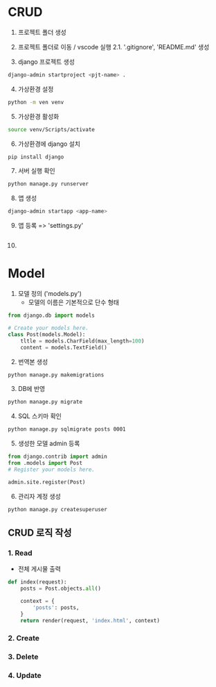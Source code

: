 # CRUD

1. 프로젝트 폴더 생성
2. 프로젝트 폴더로 이동 / vscode 실행
    2.1. '.gitignore', 'README.md' 생성

3. django 프로젝트 생성
```bash
django-admin startproject <pjt-name> .
```

4. 가상환경 설정
```bash
python -m ven venv
```

5. 가상환경 활성화
```bash
source venv/Scripts/activate
```

6. 가상환경에 django 설치
```bash
pip install django
```

7. 서버 실행 확인
```bash
python manage.py runserver
```
8. 앱 생성
```bash
django-admin startapp <app-name>
```

9. 앱 등록 => 'settings.py'
```
```


10.


# Model

1. 모델 정의 ('models.py')
    - 모델의 이름은 기본적으로 단수 형태

```python
from django.db import models

# Create your models here.
class Post(models.Model):
    tltle = models.CharField(max_length=100)
    content = models.TextField()
```

2. 번역본 생성
```bash
python manage.py makemigrations
```

3. DB에 반영
```bash
python manage.py migrate
```

4. SQL 스키마 확인
```bash
python manage.py sqlmigrate posts 0001
```

5. 생성한 모델 admin 등록
```python
from django.contrib import admin
from .models import Post
# Register your models here.

admin.site.register(Post)
```

6. 관리자 계정 생성
```bash
python manage.py createsuperuser
```


## CRUD 로직 작성

### 1. Read

- 전체 게시물 출력
```python
def index(request):
    posts = Post.objects.all()

    context = {
        'posts': posts,
    }
    return render(request, 'index.html', context)
```

### 2. Create


### 3. Delete


### 4. Update